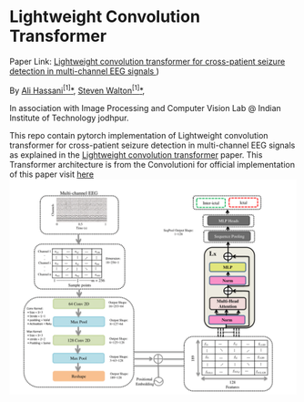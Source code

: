 # Lightweight Convolution Transformer
Paper Link: [Lightweight convolution transformer for cross-patient seizure detection in multi-channel EEG signals
](https://doi.org/10.1016/j.cmpb.2023.107856))

By [Ali Hassani<sup>[1]</sup><span>&#42;</span>](https://www.linkedin.com/in/salim-rukhsar-10845282/),
[Steven Walton<sup>[1]</sup><span>&#42;</span>](http://home.iitj.ac.in/~akt/),

In association with Image Processing and Computer Vision Lab @ Indian Institute of Technology jodhpur.

This repo contain pytorch implementation of Lightweight convolution transformer for cross-patient seizure detection in multi-channel EEG signals as explained in the [Lightweight convolution transformer](https://doi.org/10.1016/j.cmpb.2023.107856) paper. This Transformer architecture is from the Convolutioni for official implementation of this paper visit [here](https://github.com/SHI-Labs/Compact-Transformers)
![](model.png)
